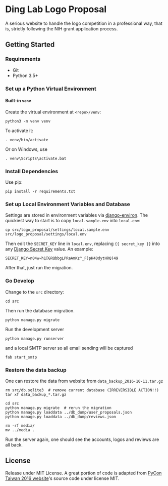 # Ding Lab Logo Proposal

A serious website to handle the logo competition in a professional way, that
is, strictly following the NIH grant application process.


## Getting Started

### Requirements

- Git
- Python 3.5+

### Set up a Python Virtual Environment

#### Built-in `venv`

Create the virtual environment at `<repo>/venv`:

    python3 -m venv venv

To activate it:

    . venv/bin/activate

Or on Windows, use

    . venv\Scripts\activate.bat

### Install Dependencies

Use pip:

    pip install -r requirements.txt


### Set up Local Environment Variables and Database

Settings are stored in environment variables via [django-environ]. The
quickiest way to start is to copy `local.sample.env` into `local.env`:

    cp src/logo_proposal/settings/local.sample.env src/logo_proposal/settings/local.env

Then edit the `SECRET_KEY` line in `local.env`, replacing `{{ secret_key }}` into any [Django Secret Key] value. An example:

    SECRET_KEY=n04w~h1[GRQbbgLPRaAmKz^_F)pH40dytHRQ)49

After that, just run the migration.


### Go Develop

Change to the `src` directory:

    cd src

Then run the database migration.

    python manage.py migrate

Run the development server

    python manage.py runserver

and a local SMTP server so all email sending will be captured

    fab start_smtp


### Restore the data backup

One can restore the data from website from `data_backup_2016-10-11.tar.gz`

    rm src/db.sqlite3  # remove current database (IRREVERSIBLE ACTION!!)
    tar xf data_backup_*.tar.gz
    
    cd src
    python manage.py migrate  # rerun the migration
    python manage.py loaddata ../db_dump/user_proposals.json
    python manage.py loaddata ../db_dump/reviews.json
    
    rm -rf media/
    mv ../media .
    
Run the server again, one should see the accounts, logos and reviews are all back.


## License

Release under MIT License. A great portion of code is adapted from [PyCon Taiwan 2016 website]'s source code under license MIT.


[django-environ]: http://django-environ.readthedocs.org/en/latest/
[Django Secret Key]: http://www.miniwebtool.com/django-secret-key-generator/
[PyCon Taiwan 2016 website]: https://github.com/pycontw/pycontw2016
